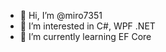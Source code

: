 - 👋 Hi, I’m @miro7351
- 👀 I’m interested in C#, WPF .NET
- 🌱 I’m currently learning EF Core


<!---
miro7351/miro7351 is a ✨ special ✨ repository because its `README.md` (this file) appears on your GitHub profile.
You can click the Preview link to take a look at your changes.
--->
